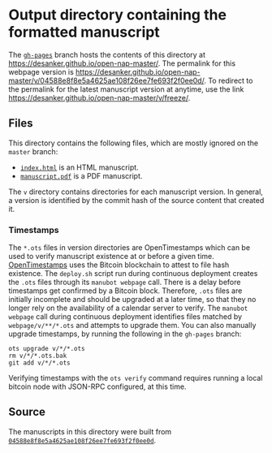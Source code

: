 # Output directory containing the formatted manuscript

The [`gh-pages`](https://github.com/desanker/open-nap-master/tree/gh-pages) branch hosts the contents of this directory at <https://desanker.github.io/open-nap-master/>.
The permalink for this webpage version is <https://desanker.github.io/open-nap-master/v/04588e8f8e5a4625ae108f26ee7fe693f2f0ee0d/>.
To redirect to the permalink for the latest manuscript version at anytime, use the link <https://desanker.github.io/open-nap-master/v/freeze/>.

## Files

This directory contains the following files, which are mostly ignored on the `master` branch:

+ [`index.html`](index.html) is an HTML manuscript.
+ [`manuscript.pdf`](manuscript.pdf) is a PDF manuscript.

The `v` directory contains directories for each manuscript version.
In general, a version is identified by the commit hash of the source content that created it.

### Timestamps

The `*.ots` files in version directories are OpenTimestamps which can be used to verify manuscript existence at or before a given time.
[OpenTimestamps](https://opentimestamps.org/) uses the Bitcoin blockchain to attest to file hash existence.
The `deploy.sh` script run during continuous deployment creates the `.ots` files through its `manubot webpage` call.
There is a delay before timestamps get confirmed by a Bitcoin block.
Therefore, `.ots` files are initially incomplete and should be upgraded at a later time, so that they no longer rely on the availability of a calendar server to verify.
The `manubot webpage` call during continuous deployment identifies files matched by `webpage/v/**/*.ots` and attempts to upgrade them.
You can also manually upgrade timestamps, by running the following in the `gh-pages` branch:

```shell
ots upgrade v/*/*.ots
rm v/*/*.ots.bak
git add v/*/*.ots
```

Verifying timestamps with the `ots verify` command requires running a local bitcoin node with JSON-RPC configured, at this time.

## Source

The manuscripts in this directory were built from
[`04588e8f8e5a4625ae108f26ee7fe693f2f0ee0d`](https://github.com/desanker/open-nap-master/commit/04588e8f8e5a4625ae108f26ee7fe693f2f0ee0d).

